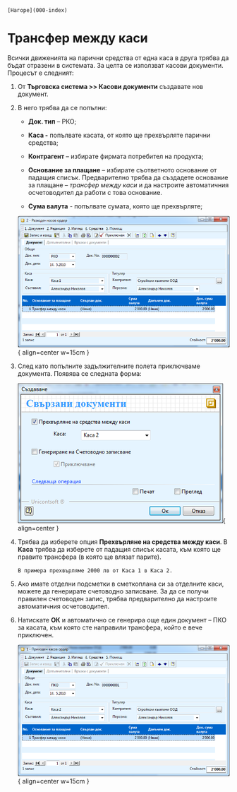 ```{only} html
[Нагоре](000-index)
```

# Трансфер между каси

Всички движенията на парични средства от една каса в друга трябва да
бъдат отразени в системата. За целта се използват касови документи.
Процесът е следният:

1. От **Търговска система \>\> Касови документи** създавате нов документ. 

1. В него трябва да се попълни:

    - **Док. тип** – РКО;

    - **Каса -** попълвате касата, от която ще прехвърляте парични средства;

    - **Контрагент** – избирате фирмата потребител на продукта;

    - **Основание за плащане** – избирате съответното основание от падащия списък. Предварително трябва да създадете основание за плащане – *трансфер между каси* и да настроите автоматичния осчетоводител да работи с това основание.

    - **Сума валута** - попълвате сумата, която ще прехвърляте;

    ![](906-image35.png){ align=center w=15cm }

1. След като попълните задължителните полета приключваме документа. Появява се следната форма:

    ![](907-image36.png){ align=center }

1. Трябва да изберете опция **Прехвърляне на средства между каси**. В **Каса** трябва да изберете от падащия списък касата, към която ще правите трансфера (в която ще влязат парите).
    ```{tip}
    В примера прехвърляме 2000 лв от Каса 1 в Каса 2.
    ```
1. Ако имате отделни подсметки в сметкоплана си за отделните каси, можете да генерирате счетоводно записване. За да се получи правилен счетоводен запис, трябва предварително да настроите автоматичния осчетоводител. 

1. Натискате **ОК** и автоматично се генерира още един документ – ПКО за касата, към която сте направили трансфера, който е вече приключен.

    ![](908-image37.png){ align=center w=15cm }
